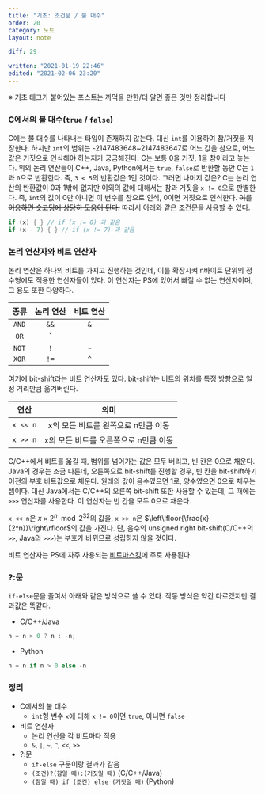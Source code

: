 ```yaml
---
title: "기초: 조건문 / 불 대수"
order: 20
category: 노트
layout: note

diff: 29

written: "2021-01-19 22:46"
edited: "2021-02-06 23:20"
---
```


※ 기초 태그가 붙어있는 포스트는 까먹을 만한/더 알면 좋은 것만 정리합니다

### C에서의 불 대수(`true` / `false`)

C에는 불 대수를 나타내는 타입이 존재하지 않는다. 대신 `int`를 이용하여 참/거짓을 저장한다. 하지만 `int`의 범위는 -2147483648~2147483647로 어느 값을 참으로, 어느 값은 거짓으로 인식해야 하는지가 궁금해진다. C는 보통 0을 거짓, 1을 참이라고 놓는다. 위의 논리 연산들이 C++, Java, Python에서는 `true`, `false`로 반환할 동안 C는 `1`과 `0`으로 반환한다. 즉, `3 < 5`의 반환값은 1인 것이다. 그러면 나머지 값은? C는 논리 연산의 반환값이 0과 1밖에 없지만 이외의 값에 대해서는 참과 거짓을 `x != 0`으로 판별한다. 즉, `int`의 값이 0만 아니면 이 변수를 참으로 인식, 0이면 거짓으로 인식한다. ~~이를 이용하면 숏코딩에 상당히 도움이 된다.~~ 따라서 아래와 같은 조건문을 사용할 수 있다.

```cpp
if (x) { } // if (x != 0) 과 같음
if (x - 7) { } // if (x != 7) 과 같음
```

### 논리 연산자와 비트 연산자

논리 연산은 하나의 비트를 가지고 진행하는 것인데, 이를 확장시켜 n바이트 단위의 정수형에도 적용한 연산자들이 있다. 이 연산자는 PS에 있어서 빠질 수 없는 연산자이며, 그 용도 또한 다양하다.

|종류|논리 연산|비트 연산|
|:-:|:-:|:-:|
|`AND`|`&&`|`&`|
|`OR`|`||`|`|`|
|`NOT`|`!`|`~`|
|`XOR`|`!=`|`^`|

여기에 bit-shift라는 비트 연산자도 있다. bit-shift는 비트의 위치를 특정 방향으로 일정 거리만큼 옮겨버린다.

|연산|의미|
|:-:|:-:|
|`x << n`|x의 모든 비트를 왼쪽으로 n만큼 이동|
|`x >> n`|x의 모든 비트를 오른쪽으로 n만큼 이동|

C/C++에서 비트를 옮길 때, 범위를 넘어가는 값은 모두 버리고, 빈 칸은 0으로 채운다. Java의 경우는 조금 다른데, 오른쪽으로 bit-shift를 진행할 경우, 빈 칸을 bit-shift하기 이전의 부호 비트값으로 채운다. 원래의 값이 음수였으면 1로, 양수였으면 0으로 채우는 셈이다. 대신 Java에서는 C/C++의 오른쪽 bit-shift 또한 사용할 수 있는데, 그 때에는 `>>>` 연산자를 사용한다. 이 연산자는 빈 칸을 모두 0으로 채운다.

`x << n`은 $x\times 2^n \mod 2^{32}$의 값을, `x >> n`은 $\left\lfloor{\frac{x}{2^n}}\right\rfloor$의 값을 가진다. 단, 음수의 unsigned right bit-shift(C/C++의 `>>`, Java의 `>>>`)는 부호가 바뀌므로 성립하지 않을 것이다.

비트 연산자는 PS에 자주 사용되는 <a href="" class="invalid">비트마스킹</a>에 주로 사용된다.

### ?:문

`if-else`문을 줄여서 아래와 같은 방식으로 쓸 수 있다. 작동 방식은 약간 다르겠지만 결과값은 똑같다.

- C/C++/Java

```cpp
n = n > 0 ? n : -n;
```

- Python

```python
n = n if n > 0 else -n
```

### 정리

- C에서의 불 대수
  - `int`형 변수 `x`에 대해 `x != 0`이면 `true`, 아니면 `false`
- 비트 연산자
  - 논리 연산을 각 비트마다 적용
  - `&`, `|`, `~`, `^`, `<<`, `>>`
- ?:문
  - `if-else` 구문이랑 결과가 같음
  - `(조건)?(참일 때):(거짓일 때)` (C/C++/Java)
  - `(참일 때) if (조건) else (거짓일 때)` (Python)